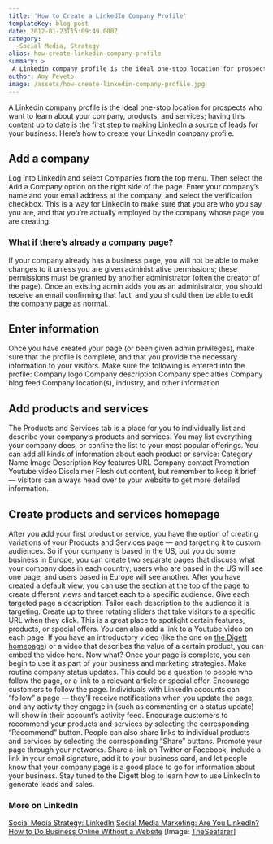 ```yaml
---
title: 'How to Create a LinkedIn Company Profile'
templateKey: blog-post
date: 2012-01-23T15:09:49.000Z
category: 
  -Social Media, Strategy
alias: how-create-linkedin-company-profile
summary: > 
 A Linkedin company profile is the ideal one-stop location for prospects who want to learn about your company, products, and services; having this content up to date is the first step to making LinkedIn a source of leads for your business. Here’s how to create your LinkedIn company profile.
author: Amy Peveto
image: /assets/how-create-linkedin-company-profile.jpg
---
```


A Linkedin company profile is the ideal one-stop location for prospects who want to learn about your company, products, and services; having this content up to date is the first step to making LinkedIn a source of leads for your business. Here’s how to create your LinkedIn company profile.

Add a company
-------------

Log into LinkedIn and select Companies from the top menu. Then select the Add a Company option on the right side of the page. Enter your company’s name and your email address at the company, and select the verification checkbox. This is a way for LinkedIn to make sure that you are who you say you are, and that you’re actually employed by the company whose page you are creating.

### What if there’s already a company page?

If your company already has a business page, you will not be able to make changes to it unless you are given administrative permissions; these permissions must be granted by another administrator (often the creator of the page). Once an existing admin adds you as an administrator, you should receive an email confirming that fact, and you should then be able to edit the company page as normal.

Enter information
-----------------

Once you have created your page (or been given admin privileges), make sure that the profile is complete, and that you provide the necessary information to your visitors. Make sure the following is entered into the profile: Company logo Company description Company specialties Company blog feed Company location(s), industry, and other information

Add products and services
-------------------------

The Products and Services tab is a place for you to individually list and describe your company’s products and services. You may list everything your company does, or confine the list to your most popular offerings. You can add all kinds of information about each product or service: Category Name Image Description Key features URL Company contact Promotion Youtube video Disclaimer Flesh out content, but remember to keep it brief — visitors can always head over to your website to get more detailed information.

Create products and services homepage
-------------------------------------

After you add your first product or service, you have the option of creating variations of your Products and Services page — and targeting it to custom audiences. So if your company is based in the US, but you do some business in Europe, you can create two separate pages that discuss what your company does in each country; users who are based in the US will see one page, and users based in Europe will see another. After you have created a default view, you can use the section at the top of the page to create different views and target each to a specific audience. Give each targeted page a description. Tailor each description to the audience it is targeting. Create up to three rotating sliders that take visitors to a specific URL when they click. This is a great place to spotlight certain features, products, or special offers. You can also add a link to a Youtube video on each page. If you have an introductory video (like the one on [the Digett homepage](/)) or a video that describes the value of a certain product, you can embed the video here. Now what? Once your page is complete, you can begin to use it as part of your business and marketing strategies. Make routine company status updates. This could be a question to people who follow the page, or a link to a relevant article or special offer. Encourage customers to follow the page. Individuals with LinkedIn accounts can “follow” a page — they’ll receive notifications when you update the page, and any activity they engage in (such as commenting on a status update) will show in their account’s activity feed. Encourage customers to recommend your products and services by selecting the corresponding “Recommend” button. People can also share links to individual products and services by selecting the corresponding “Share” buttons. Promote your page through your networks. Share a link on Twitter or Facebook, include a link in your email signature, add it to your business card, and let people know that your company page is a good place to go for information about your business. Stay tuned to the Digett blog to learn how to use LinkedIn to generate leads and sales.

### More on LinkedIn

[Social Media Strategy: LinkedIn](/blog/03/16/2011/social-media-strategy-linkedin) [Social Media Marketing: Are You LinkedIn?](/2008/11/10/social-media-marketing-are-you-linkedin) [How to Do Business Online Without a Website](/blog/10/17/2011/how-do-business-online-without-website) \[Image: [TheSeafarer](http://www.flickr.com/photos/sheilascarborough/6290003115/)\]